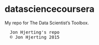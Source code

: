 # datasciencecoursera
My repo for The Data Scientist’s Toolbox.

<pre>
  Jon Hjerting's repo
  &copy; Jon Hjerting 2015
</pre>

